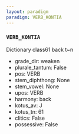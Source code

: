 ```yaml
---
layout: paradigm
paradigm: VERB_KONTIA
---
```

### ` VERB_KONTIA `

Dictionary class61 back t~n
* grade_dir: weaken
* plurale_tantum: False
* pos: VERB
* stem_diphthong: None
* stem_vowel: None
* upos: VERB
* harmony: back
* kotus_av: J
* kotus_tn: 61
* clitics: False
* possessive: False
